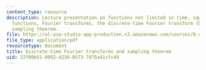 ```yaml
---
content_type: resource
description: Lecture presentation on functions not limited in time, square integrable
  functions, Fourier transforms, the discrete-time Fourier transform (DTFT), and the
  sampling theorem.
file: https://ol-ocw-studio-app-production.s3.amazonaws.com/courses/6-450-principles-of-digital-communication-i-fall-2009/22f00b510092d23005737475a41cfc49_MIT6_450F09_slide09.pdf
file_type: application/pdf
resourcetype: Document
title: Discrete-time Fourier transforms and sampling theorem
uid: 22f00b51-0092-d230-0573-7475a41cfc49
---
```

